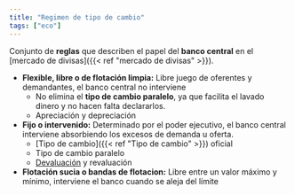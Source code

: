 ```yaml
---
title: "Regimen de tipo de cambio"
tags: ["eco"]
---
```

Conjunto de **reglas** que describen el papel del **banco central** en el [mercado de divisas]({{< ref "mercado de divisas" >}}).
- **Flexible, libre o de flotación limpia:** Libre juego de oferentes y demandantes, el banco central no interviene
	- No elimina el **tipo de cambio paralelo**, ya que facilita el lavado dinero y no hacen falta declararlos.
	- Apreciación y depreciación
- **Fijo o intervenido:** Determinado por el poder ejecutivo, el banco central interviene absorbiendo los excesos de demanda u oferta.
	- [Tipo de cambio]({{< ref "Tipo de cambio" >}}) oficial
	- Tipo de cambio paralelo
	- [Devaluación](#) y revaluación
- **Flotación sucia o bandas de flotacion:** Libre entre un valor máximo y mínimo, interviene el banco cuando se aleja del límite